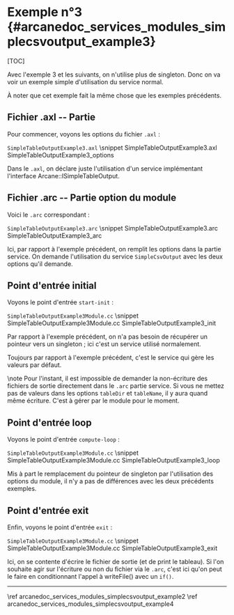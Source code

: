 # Exemple n°3 {#arcanedoc_services_modules_simplecsvoutput_example3}

[TOC]

Avec l'exemple 3 et les suivants, on n'utilise plus de singleton.
Donc on va voir un exemple simple d'utilisation du service normal.

À noter que cet exemple fait la même chose que les exemples
précédents.


## Fichier .axl -- Partie <options>

Pour commencer, voyons les options du fichier `.axl` :

`SimpleTableOutputExample3.axl`
\snippet SimpleTableOutputExample3.axl SimpleTableOutputExample3_options

Dans le `.axl`, on déclare juste l'utilisation d'un service implémentant
l'interface Arcane::ISimpleTableOutput.

## Fichier .arc -- Partie option du module

Voici le `.arc` correspondant :

`SimpleTableOutputExample3.arc`
\snippet SimpleTableOutputExample3.arc SimpleTableOutputExample3_arc

Ici, par rapport à l'exemple précédent, on remplit les options dans
la partie service.
On demande l'utilisation du service `SimpleCsvOutput` avec les deux options
qu'il demande.


## Point d'entrée initial

Voyons le point d'entrée `start-init` :

`SimpleTableOutputExample3Module.cc`
\snippet SimpleTableOutputExample3Module.cc SimpleTableOutputExample3_init

Par rapport à l'exemple précédent, on n'a pas besoin de récupérer un pointeur
vers un singleton ; ici c'est un service utilisé normalement.

Toujours par rapport à l'exemple précédent, c'est le service qui gère les
valeurs par défaut.

\note
Pour l'instant, il est impossible de demander la non-écriture des fichiers
de sortie directement dans le `.arc` partie service. Si vous ne mettez pas 
de valeurs dans les options `tableDir` et `tableName`, il y aura quand même
écriture. C'est à gérer par le module pour le moment.


## Point d'entrée loop

Voyons le point d'entrée `compute-loop` :

`SimpleTableOutputExample3Module.cc`
\snippet SimpleTableOutputExample3Module.cc SimpleTableOutputExample3_loop

Mis à part le remplacement du pointeur de singleton par l'utilisation
des options du module, il n'y a pas de différences avec les deux précédents
exemples.


## Point d'entrée exit

Enfin, voyons le point d'entrée `exit` :

`SimpleTableOutputExample3Module.cc`
\snippet SimpleTableOutputExample3Module.cc SimpleTableOutputExample3_exit

Ici, on se contente d'écrire le fichier de sortie (et de print le tableau).
Si l'on souhaite agir sur l'écriture ou non du fichier via le `.arc`,
c'est ici qu'on peut le faire en conditionnant l'appel à writeFile()
avec un `if()`.



____

<div class="section_buttons">
<span class="back_section_button">
\ref arcanedoc_services_modules_simplecsvoutput_example2
</span>
<span class="next_section_button">
\ref arcanedoc_services_modules_simplecsvoutput_example4
</span>
</div>

